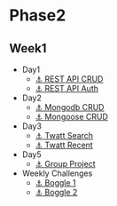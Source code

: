 # Phase2
## Week1
* Day1
  * [⚓️ REST API CRUD](https://github.com/raynormw/rest-api-crud)
  * [⚓️ REST API Auth](https://github.com/raynormw/rest-api-auth)	
* Day2
  * [⚓️ Mongodb CRUD](https://github.com/raynormw/mongodb-crud)
  * [⚓️ Mongoose CRUD](https://github.com/raynormw/mongoose-crud)
* Day3
  * [⚓️ Twatt Search](https://github.com/raynormw/twatt-search)
  * [⚓️ Twatt Recent](https://github.com/raynormw/twatt-recent)
* Day5
  * [⚓️ Group Project](https://github.com/raynormw/raynormw.github.io/tree/master/hacktiv8/phase2/week1/cari_resto)
* Weekly Challenges
  * [⚓️ Boggle 1](https://github.com/raynormw/raynormw.github.io/tree/master/hacktiv8/phase1/week1/boggle1)
  * [⚓️ Boggle 2](https://github.com/raynormw/raynormw.github.io/tree/master/hacktiv8/phase1/week1/boggle2)

<!-- ## Week2
* Day1
  * [⚓️ Parsing Data 1](https://github.com/raynormw/raynormw.github.io/tree/master/hacktiv8/phase1/week2/parsing-data)
  * [⚓️ Classical Inheritance](https://github.com/raynormw/raynormw.github.io/blob/master/hacktiv8/phase1/week2/classical-inheritance/animals_inheritance.js)
  * [⚓️ Mango Tree](https://github.com/raynormw/raynormw.github.io/blob/master/hacktiv8/phase1/week2/mango-tree/mango_tree.js)
* Day2
  * [⚓️ Object Composition](https://github.com/raynormw/raynormw.github.io/tree/master/hacktiv8/phase1/week2/object-composition)
  * [⚓️ Hospital Interface](https://github.com/raynormw/raynormw.github.io/blob/master/hacktiv8/phase1/week2/hospital-interface/hospital.js)
* Day3
  * [⚓️ Argument Order Dependency](https://github.com/raynormw/raynormw.github.io/tree/master/hacktiv8/phase1/week2/argument-order-dependency)
  * [⚓️ ARGV Basic](https://github.com/raynormw/raynormw.github.io/blob/master/hacktiv8/phase1/week2/argv-basics/pig_latin.js)
  * [⚓️ Todos App](https://github.com/raynormw/raynormw.github.io/tree/master/hacktiv8/phase1/week2/js-todos)
* Day4
  * [⚓️ All Relation Case Study](https://github.com/raynormw/raynormw.github.io/blob/master/hacktiv8/phase1/week2/all-relations-case-study/karyawan_schema.png)
  * [⚓️ Family Tree](https://github.com/raynormw/raynormw.github.io/blob/master/hacktiv8/phase1/week2/schema-family-tree/family%20tree.png)
  * [⚓️ Polling](https://github.com/raynormw/raynormw.github.io/blob/master/hacktiv8/phase1/week2/schema-polling/polling_schema.png)
  * [⚓️ Reddit Jr](https://github.com/raynormw/raynormw.github.io/blob/master/hacktiv8/phase1/week2/schema-reddit-jr/Reddit-Jr.png)
  * [⚓️ Codecademy](https://github.com/raynormw/raynormw.github.io/blob/master/hacktiv8/phase1/week2/sql-codecademy/sql_codecademy.png)
  * [⚓️ Live Poll DB 1](https://github.com/raynormw/raynormw.github.io/tree/master/hacktiv8/phase1/week2/poll-db-1)
* Day5
  * [⚓️ Flashcard](https://github.com/raynormw/raynormw.github.io/tree/master/hacktiv8/phase1/week2/js-flashcards)
* Weekly
  * [Live Coding part1](https://github.com/raynormw/raynormw.github.io/blob/master/hacktiv8/phase1/week2/livecoding_phase1.js)

## Week3
* Day1
  * [⚓️ Student Roster DB From Schema](https://github.com/raynormw/raynormw.github.io/tree/master/hacktiv8/phase1/week3/student-roster-db-from-schema)
  * [⚓️ Address Book DB from Schema](https://github.com/raynormw/raynormw.github.io/tree/master/hacktiv8/phase1/week3/address-book-db-from-schema)
* Day2
  * [⚓️ SQLite3 with Promise](https://github.com/raynormw/raynormw.github.io/tree/master/hacktiv8/phase1/week3/sqlite3-promise)
  * [⚓️ ORM Jr](https://github.com/raynormw/raynormw.github.io/tree/master/hacktiv8/phase1/week3/orm-jr)
* Day3
  * [⚓️ ORM: Student Schema](https://github.com/raynormw/raynormw.github.io/tree/master/hacktiv8/phase1/week3/orm-student-schema)
  * [⚓️ ORM: Association](https://github.com/raynormw/raynormw.github.io/tree/master/hacktiv8/phase1/week3/orm-associations)
  * [⚓️ Symmetric Migrations](https://github.com/raynormw/raynormw.github.io/tree/master/hacktiv8/phase1/week3/orm-symmetric-migrations)
* Day4
  * [⚓️ Sequelize Todos](https://github.com/raynormw/raynormw.github.io/tree/master/hacktiv8/phase1/week3/sequelize-todos)
* Day5
  * [⚓️ Express from Scratch](https://github.com/raynormw/raynormw.github.io/tree/master/hacktiv8/phase1/week3/express-from-scratch)

## Week4
* Day1
  * [⚓️ Express Generator](https://github.com/raynormw/raynormw.github.io/tree/master/hacktiv8/phase1/week4/express-generator)
  * [⚓️ Express RESTful CRUD](https://github.com/raynormw/raynormw.github.io/tree/master/hacktiv8/phase1/week4/express-restful-crud)
* Day2
  * [⚓️ Heroku-1](https://github.com/raynormw/raynormw.github.io/tree/master/hacktiv8/phase1/week4/heroku-1)
  * [⚓️ Express URL Shortener](https://github.com/raynormw/raynormw.github.io/tree/master/hacktiv8/phase1/week4/express-url-shortener)
* Day3
  * [⚓️ Color Palette](https://github.com/raynormw/raynormw.github.io/tree/master/hacktiv8/phase1/week4/color-palette)
  * [⚓️ Menubar and Login](https://github.com/raynormw/raynormw.github.io/tree/master/hacktiv8/phase1/week4/menubar-login)
* Day4
  * [Live Coding part2](https://github.com/raynormw/raynormw.github.io/tree/master/hacktiv8/phase1/week4/gedung-perkantoran)
* Day5
  * [Pair Project](https://github.com/raynormw/raynormw.github.io/tree/master/hacktiv8/phase1/week4/food-directory) -->
